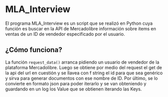 # MLA_Interview

El programa MLA_Interview es un script que se realizó en Python cuya función es buscar en la API de Mercadolibre información sobre items en ventas
de un ID de vendedor especificado por el usuario.

## ¿Cómo funciona?

La función `request_data()` arranca pidiendo un usuario de vendedor de la plataforma Mercadolibre. Luego se obtiene por medio del request el get
de la api del url en cuestión y se llavea con f string el id para que sea genérico y sirva para generar documentos con ese nombre de ID.
Por último, se lo convierte en formato json para poder iterarlo y se van obteniendo y guardando en un log los Value que se obtienen iterando las Keys.
